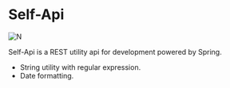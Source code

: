 # Self-Api

![N](https://spring.io/img/spring-by-pivotal-9066b55828deb3c10e27e609af322c40.png)


Self-Api is a REST utility api for development powered by Spring.

- String utility with regular expression.
- Date formatting.
